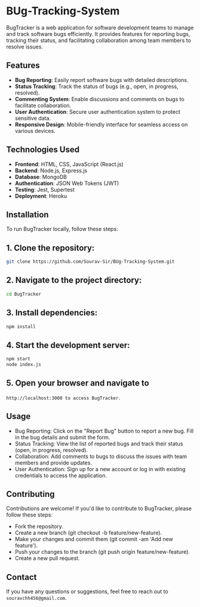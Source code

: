 # BUg-Tracking-System

BugTracker is a web application for software development teams to manage and track software bugs efficiently. It provides features for reporting bugs, tracking their status, and facilitating collaboration among team members to resolve issues.

<!-- ![BugTracker Screenshot](./images/screenshot.png) -->

## Features

- **Bug Reporting**: Easily report software bugs with detailed descriptions.
- **Status Tracking**: Track the status of bugs (e.g., open, in progress, resolved).
- **Commenting System**: Enable discussions and comments on bugs to facilitate collaboration.
- **User Authentication**: Secure user authentication system to protect sensitive data.
- **Responsive Design**: Mobile-friendly interface for seamless access on various devices.

## Technologies Used

- **Frontend**: HTML, CSS, JavaScript (React.js)
- **Backend**: Node.js, Express.js
- **Database**: MongoDB
- **Authentication**: JSON Web Tokens (JWT)
- **Testing**: Jest, Supertest
- **Deployment**: Heroku

## Installation

To run BugTracker locally, follow these steps:

## 1. Clone the repository:
```bash
git clone https://github.com/Sourav-Sir/BUg-Tracking-System.git
```

## 2. Navigate to the project directory:
```bash
cd BugTracker
```

## 3. Install dependencies:
```bash
npm install
```

## 4.  Start the development server:
```bash
npm start
node index.js
```

## 5.  Open your browser and navigate to
`http://localhost:3000 to access BugTracker`.

## Usage

- Bug Reporting: Click on the "Report Bug" button to report a new bug. Fill in the bug details and submit the form.
- Status Tracking: View the list of reported bugs and track their status (open, in progress, resolved).
- Collaboration: Add comments to bugs to discuss the issues with team members and provide updates.
- User Authentication: Sign up for a new account or log in with existing credentials to access the application.

## Contributing
Contributions are welcome! If you'd like to contribute to BugTracker, please follow these steps:

 - Fork the repository.
- Create a new branch (git checkout -b feature/new-feature).
- Make your changes and commit them (git commit -am 'Add new feature').
- Push your changes to the branch (git push origin feature/new-feature).
- Create a new pull request.

## Contact
If you have any questions or suggestions, feel free to reach out to `souravchh456@gmail.com`.
